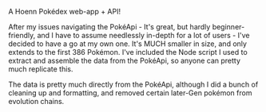 A Hoenn Pokédex web-app + API!

After my issues navigating the PokéApi - It's great, but hardly beginner-friendly, and I have to assume needlessly in-depth for a lot of users - I've decided to have a go at my own one. It's MUCH smaller in size, and only extends to the first 386 Pokémon. I've included the Node script I used to extract and assemble the data from the PokéApi, so anyone can pretty much replicate this. 

The data is pretty much directly from the PokéApi, although I did a bunch of cleaning up and formatting, and removed certain later-Gen pokémon from evolution chains. 
